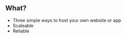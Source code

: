 ##  What?

- Three simple ways to host your own website or app <!-- .element: class="fragment" data-fragment-index="1" -->
- Scaleable <!-- .element: class="fragment" data-fragment-index="2" -->
- Reliable <!-- .element: class="fragment" data-fragment-index="3" -->
